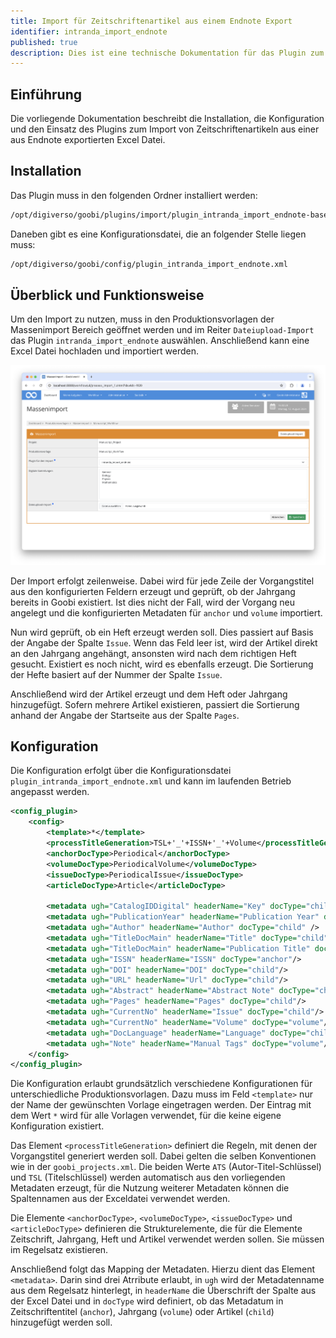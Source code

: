 ```yaml
---
title: Import für Zeitschriftenartikel aus einem Endnote Export
identifier: intranda_import_endnote
published: true
description: Dies ist eine technische Dokumentation für das Plugin zum Import von Zeitungsartikeln inklusive Zusammenführung mit vorhandenen Prozessen.
---
```

## Einführung
Die vorliegende Dokumentation beschreibt die Installation, die Konfiguration und den Einsatz des Plugins zum Import von Zeitschriftenartikeln aus einer aus Endnote exportierten Excel Datei.


## Installation
Das Plugin muss in den folgenden Ordner installiert werden:

```bash
/opt/digiverso/goobi/plugins/import/plugin_intranda_import_endnote-base.jar
```

Daneben gibt es eine Konfigurationsdatei, die an folgender Stelle liegen muss:

```bash
/opt/digiverso/goobi/config/plugin_intranda_import_endnote.xml
```


## Überblick und Funktionsweise
Um den Import zu nutzen, muss in den Produktionsvorlagen der Massenimport Bereich geöffnet werden und im Reiter `Dateiupload-Import` das Plugin `intranda_import_endnote` auswählen. Anschließend kann eine Excel Datei hochladen und importiert werden.

![Auswahl des Plugins zur Durchführung des Imports](screen1_de.png)

Der Import erfolgt zeilenweise. Dabei wird für jede Zeile der Vorgangstitel aus den konfigurierten Feldern erzeugt und geprüft, ob der Jahrgang bereits in Goobi existiert. Ist dies nicht der Fall, wird der Vorgang neu angelegt und die konfigurierten Metadaten für `anchor` und `volume` importiert.

Nun wird geprüft, ob ein Heft erzeugt werden soll. Dies passiert auf Basis der Angabe der Spalte `Issue`. Wenn das Feld leer ist, wird der Artikel direkt an den Jahrgang angehängt, ansonsten wird nach dem richtigen Heft gesucht. Existiert es noch nicht, wird es ebenfalls erzeugt. Die Sortierung der Hefte basiert auf der Nummer der Spalte `Issue`.

Anschließend wird der Artikel erzeugt und dem Heft oder Jahrgang hinzugefügt. Sofern mehrere Artikel existieren, passiert die Sortierung anhand der Angabe der Startseite aus der Spalte `Pages`.


## Konfiguration
Die Konfiguration erfolgt über die Konfigurationsdatei `plugin_intranda_import_endnote.xml` und kann im laufenden Betrieb angepasst werden.

```xml
<config_plugin>
    <config>
        <template>*</template>
        <processTitleGeneration>TSL+'_'+ISSN+'_'+Volume</processTitleGeneration>
        <anchorDocType>Periodical</anchorDocType>
        <volumeDocType>PeriodicalVolume</volumeDocType>
        <issueDocType>PeriodicalIssue</issueDocType>
        <articleDocType>Article</articleDocType>

        <metadata ugh="CatalogIDDigital" headerName="Key" docType="child"/>
        <metadata ugh="PublicationYear" headerName="Publication Year" docType="volume"/>
        <metadata ugh="Author" headerName="Author" docType="child" />
        <metadata ugh="TitleDocMain" headerName="Title" docType="child"/>
        <metadata ugh="TitleDocMain" headerName="Publication Title" docType="anchor"/>
        <metadata ugh="ISSN" headerName="ISSN" docType="anchor"/>
        <metadata ugh="DOI" headerName="DOI" docType="child"/>
        <metadata ugh="URL" headerName="Url" docType="child"/>
        <metadata ugh="Abstract" headerName="Abstract Note" docType="child"/>
        <metadata ugh="Pages" headerName="Pages" docType="child"/>
        <metadata ugh="CurrentNo" headerName="Issue" docType="child"/>
        <metadata ugh="CurrentNo" headerName="Volume" docType="volume"/>
        <metadata ugh="DocLanguage" headerName="Language" docType="child"/>
        <metadata ugh="Note" headerName="Manual Tags" docType="volume"/>
    </config>
</config_plugin>
```

Die Konfiguration erlaubt grundsätzlich verschiedene Konfigurationen für unterschiedliche Produktionsvorlagen. Dazu muss im Feld `<template>` nur der Name der gewünschten Vorlage eingetragen werden. Der Eintrag mit dem Wert `*` wird für alle Vorlagen verwendet, für die keine eigene Konfiguration existiert.

Das Element `<processTitleGeneration>` definiert die Regeln, mit denen der Vorgangstitel generiert werden soll. Dabei gelten die selben Konventionen wie in der `goobi_projects.xml`. Die beiden Werte `ATS` (Autor-Titel-Schlüssel) und `TSL` (Titelschlüssel) werden automatisch aus den vorliegenden Metadaten erzeugt, für die Nutzung weiterer Metadaten können die Spaltennamen aus der Exceldatei verwendet werden.

Die Elemente `<anchorDocType>`, `<volumeDocType>`, `<issueDocType>` und `<articleDocType>` definieren die Strukturelemente, die für die Elemente Zeitschrift, Jahrgang, Heft und Artikel verwendet werden sollen. Sie müssen im Regelsatz existieren.

Anschließend folgt das Mapping der Metadaten. Hierzu dient das Element `<metadata>`. Darin sind drei Atrribute erlaubt, in `ugh` wird der Metadatenname aus dem Regelsatz hinterlegt, in `headerName` die Überschrift der Spalte aus der Excel Datei und in `docType` wird definiert, ob das Metadatum in Zeitschriftentitel (`anchor`), Jahrgang (`volume`) oder Artikel (`child`) hinzugefügt werden soll.
